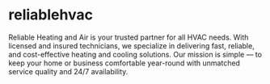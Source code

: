 # reliablehvac
Reliable Heating and Air is your trusted partner for all HVAC needs. With licensed and insured technicians, we specialize in delivering fast, reliable, and cost-effective heating and cooling solutions. Our mission is simple — to keep your home or business comfortable year-round with unmatched service quality and 24/7 availability.
